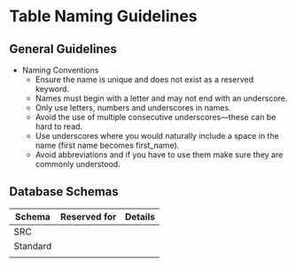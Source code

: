 # Table Naming Guidelines

## General Guidelines
* Naming Conventions
    * Ensure the name is unique and does not exist as a reserved keyword.
    * Names must begin with a letter and may not end with an underscore.
    * Only use letters, numbers and underscores in names.
    * Avoid the use of multiple consecutive underscores—these can be hard to read.
    * Use underscores where you would naturally include a space in the name (first name becomes first_name).
    * Avoid abbreviations and if you have to use them make sure they are commonly understood.

## Database Schemas
|Schema   |Reserved for   |Details   |
|---|---|---|
| SRC  |   |   |
| Standard  |   |   |
|   |   |   |